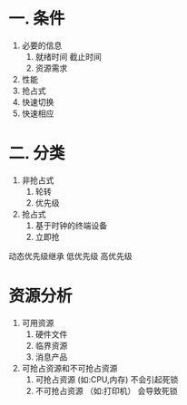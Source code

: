 一. 条件
=======

1. 必要的信息
    1. 就绪时间 截止时间
    2. 资源需求
2. 性能
3. 抢占式
4. 快速切换
5. 快速相应

二. 分类
========

1. 非抢占式
    1. 轮转
    2. 优先级
2. 抢占式
    1. 基于时钟的终端设备
    2. 立即抢

动态优先级继承
低优先级 高优先级

资源分析
=============

1. 可用资源
    1. 硬件文件 
    2. 临界资源
    3. 消息产品
2. 可抢占资源和不可抢占资源
    1. 可抢占资源 (如:CPU,内存) 不会引起死锁
    2. 不可抢占资源 （如:打印机） 会导致死锁